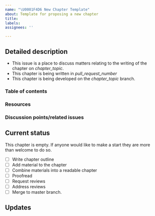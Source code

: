 ```yaml
---
name: "\U0001F4D6 New Chapter Template"
about: Template for proposing a new chapter
title:
labels:
assignees: ''

---
```


## Detailed description

 * This issue is a place to discuss matters relating to the writing of the chapter on _chapter_topic_.
 * This chapter is being written in _pull_request_number_
 * This chapter is being developed on the _chapter_topic_ branch.

### Table of contents

### Resources

### Discussion points/related issues

## Current status

This chapter is empty. If anyone would like to make a start they are more than welcome to do so.

 - [ ] Write chapter outline
 - [ ] Add material to the chapter
 - [ ] Combine materials into a readable chapter
 - [ ] Proofread
 - [ ] Request reviews
 - [ ] Address reviews
 - [ ] Merge to master branch.

## Updates

<!-- To avoid that others have to read through the full thread of comments, update the initial issue with important updates (e.g. decisions taken) regularly so that all the important information is available at one glance. -->

